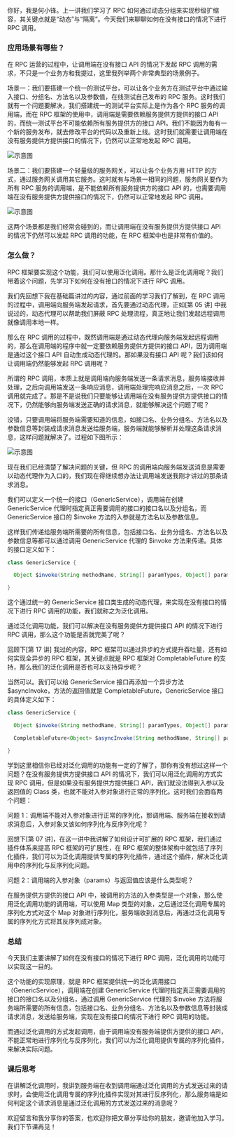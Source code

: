 你好，我是何小锋。上一讲我们学习了 RPC 如何通过动态分组来实现秒级扩缩容，其关键点就是“动态”与“隔离”。今天我们来聊聊如何在没有接口的情况下进行 RPC 调用。

### 应用场景有哪些？

在 RPC 运营的过程中，让调用端在没有接口 API 的情况下发起 RPC 调用的需求，不只是一个业务方和我提过，这里我列举两个非常典型的场景例子。

场景一：我们要搭建一个统一的测试平台，可以让各个业务方在测试平台中通过输入接口、分组名、方法名以及参数值，在线测试自己发布的 RPC 服务。这时我们就有一个问题要解决，我们搭建统一的测试平台实际上是作为各个 RPC 服务的调用端，而在 RPC 框架的使用中，调用端是需要依赖服务提供方提供的接口 API 的，而统一测试平台不可能依赖所有服务提供方的接口 API。我们不能因为每有一个新的服务发布，就去修改平台的代码以及重新上线。这时我们就需要让调用端在没有服务提供方提供接口的情况下，仍然可以正常地发起 RPC 调用。

![示意图](https://static001.geekbang.org/resource/image/fc/bc/fc0027ad042768d9aabf68182de5d2bc.jpg)

场景二：我们要搭建一个轻量级的服务网关，可以让各个业务方用 HTTP 的方式，通过服务网关调用其它服务。这时就有与场景一相同的问题，服务网关要作为所有 RPC 服务的调用端，是不能依赖所有服务提供方的接口 API 的，也需要调用端在没有服务提供方提供接口的情况下，仍然可以正常地发起 RPC 调用。

![示意图](https://static001.geekbang.org/resource/image/09/c5/09bd6312f3bdb5d4e9276bd0cb0025c5.jpg)

这两个场景都是我们经常会碰到的，而让调用端在没有服务提供方提供接口 API 的情况下仍然可以发起 RPC 调用的功能，在 RPC 框架中也是非常有价值的。

### 怎么做？

RPC 框架要实现这个功能，我们可以使用泛化调用。那什么是泛化调用呢？我们带着这个问题，先学习下如何在没有接口的情况下进行 RPC 调用。

我们先回想下我在基础篇讲过的内容，通过前面的学习我们了解到，在 RPC 调用的过程中，调用端向服务端发起请求，首先要通过动态代理，正如[第 05 讲] 中我说过的，动态代理可以帮助我们屏蔽 RPC 处理流程，真正地让我们发起远程调用就像调用本地一样。

那么在 RPC 调用的过程中，既然调用端是通过动态代理向服务端发起远程调用的，那么在调用端的程序中就一定要依赖服务提供方提供的接口 API，因为调用端是通过这个接口 API 自动生成动态代理的。那如果没有接口 API 呢？我们该如何让调用端仍然能够发起 RPC 调用呢？

所谓的 RPC 调用，本质上就是调用端向服务端发送一条请求消息，服务端接收并处理，之后向调用端发送一条响应消息，调用端处理完响应消息之后，一次 RPC 调用就完成了。那是不是说我们只要能够让调用端在没有服务提供方提供接口的情况下，仍然能够向服务端发送正确的请求消息，就能够解决这个问题了呢？

没错，只要调用端将服务端需要知道的信息，如接口名、业务分组名、方法名以及参数信息等封装成请求消息发送给服务端，服务端就能够解析并处理这条请求消息，这样问题就解决了。过程如下图所示：

![示意图](https://static001.geekbang.org/resource/image/a3/89/a3c5ddba4960645b77d73e503da34b89.jpg)

现在我们已经清楚了解决问题的关键，但 RPC 的调用端向服务端发送消息是需要以动态代理作为入口的，我们现在得继续想办法让调用端发送我刚才讲过的那条请求消息。

我们可以定义一个统一的接口（GenericService），调用端在创建 GenericService 代理时指定真正需要调用的接口的接口名以及分组名，而 GenericService 接口的 $invoke 方法的入参就是方法名以及参数信息。

这样我们传递给服务端所需要的所有信息，包括接口名、业务分组名、方法名以及参数信息等都可以通过调用 GenericService 代理的 $invoke 方法来传递。具体的接口定义如下：

```java
class GenericService {

  Object $invoke(String methodName, String[] paramTypes, Object[] params);

}
```

这个通过统一的 GenericService 接口类生成的动态代理，来实现在没有接口的情况下进行 RPC 调用的功能，我们就称之为泛化调用。

通过泛化调用功能，我们可以解决在没有服务提供方提供接口 API 的情况下进行 RPC 调用，那么这个功能是否就完美了呢？

回顾下[第 17 讲] 我过的内容，RPC 框架可以通过异步的方式提升吞吐量，还有如何实现全异步的 RPC 框架，其关键点就是 RPC 框架对 CompletableFuture 的支持，那么我们的泛化调用是否也可以支持异步呢？

当然可以。我们可以给 GenericService 接口再添加一个异步方法 $asyncInvoke，方法的返回值就是 CompletableFuture，GenericService 接口的具体定义如下：

```java
class GenericService {

  Object $invoke(String methodName, String[] paramTypes, Object[] params);

  CompletableFuture<Object> $asyncInvoke(String methodName, String[] paramTypes, Object[] params);

}
```

学到这里相信你已经对泛化调用的功能有一定的了解了，那你有没有想过这样一个问题？在没有服务提供方提供接口 API 的情况下，我们可以用泛化调用的方式实现 RPC 调用，但是如果没有服务提供方提供接口 API，我们就没法得到入参以及返回值的 Class 类，也就不能对入参对象进行正常的序列化。这时我们会面临两个问题：

问题 1：调用端不能对入参对象进行正常的序列化，那调用端、服务端在接收到请求消息后，入参对象又该如何序列化与反序列化呢？

回想下[第 07 讲]，在这一讲中我讲解了如何设计可扩展的 RPC 框架，我们通过插件体系来提高 RPC 框架的可扩展性，在 RPC 框架的整体架构中就包括了序列化插件，我们可以为泛化调用提供专属的序列化插件，通过这个插件，解决泛化调用中的序列化与反序列化问题。

问题 2：调用端的入参对象（params）与返回值应该是什么类型呢？

在服务提供方提供的接口 API 中，被调用的方法的入参类型是一个对象，那么使用泛化调用功能的调用端，可以使用 Map 类型的对象，之后通过泛化调用专属的序列化方式对这个 Map 对象进行序列化，服务端收到消息后，再通过泛化调用专属的序列化方式将其反序列成对象。

### 总结

今天我们主要讲解了如何在没有接口的情况下进行 RPC 调用，泛化调用的功能可以实现这一目的。

这个功能的实现原理，就是 RPC 框架提供统一的泛化调用接口（GenericService），调用端在创建 GenericService 代理时指定真正需要调用的接口的接口名以及分组名，通过调用 GenericService 代理的 $invoke 方法将服务端所需要的所有信息，包括接口名、业务分组名、方法名以及参数信息等封装成请求消息，发送给服务端，实现在没有接口的情况下进行 RPC 调用的功能。

而通过泛化调用的方式发起调用，由于调用端没有服务端提供方提供的接口 API，不能正常地进行序列化与反序列化，我们可以为泛化调用提供专属的序列化插件，来解决实际问题。

### 课后思考

在讲解泛化调用时，我讲到服务端在收到调用端通过泛化调用的方式发送过来的请求时，会使用泛化调用专属的序列化插件实现对其进行反序列化，那么服务端是如何判定这个请求消息是通过泛化调用的方式发送过来的消息呢？

欢迎留言和我分享你的答案，也欢迎你把文章分享给你的朋友，邀请他加入学习。我们下节课再见！
